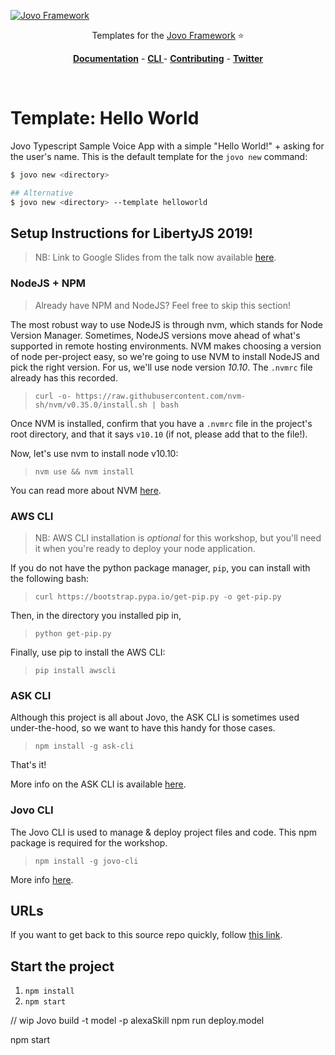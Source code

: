 [![Jovo Framework](https://www.jovo.tech/img/github-logo.png)](https://www.jovo.tech)

<p align="center">Templates for the <a href="https://github.com/jovotech/jovo-framework-nodejs">Jovo Framework</a> ⭐️</p>

<p align="center">
<a href="https://www.jovo.tech/framework/docs/"><strong>Documentation</strong></a> -
<a href="https://github.com/jovotech/jovo-cli"><strong>CLI </strong></a> - <a href="https://github.com/jovotech/jovo-framework-nodejs/blob/master/CONTRIBUTING.md"><strong>Contributing</strong></a> - <a href="https://twitter.com/jovotech"><strong>Twitter</strong></a></p>
<br/>

# Template: Hello World

Jovo Typescript Sample Voice App with a simple "Hello World!" + asking for the user's name. This is the default template for the `jovo new` command:

```sh
$ jovo new <directory>

## Alternative
$ jovo new <directory> --template helloworld
```

## Setup Instructions for LibertyJS 2019!

>NB: Link to Google Slides from the talk now available [here](https://docs.google.com/presentation/d/1jdoUNGSurPH6ixrqbUI1-Vi1t1LxgeGVOq6x33GT_bM/edit?usp=sharing).


### NodeJS + NPM

>Already have NPM and NodeJS? Feel free to skip this section!

The most robust way to use NodeJS is through nvm, which stands for Node Version Manager.
Sometimes, NodeJS versions move ahead of what's supported in remote hosting environments. NVM makes choosing a version of node per-project easy, so we're going to use NVM to install NodeJS and pick the right version. For us, we'll use node version _10.10_. The `.nvmrc` file already has this recorded.

>`curl -o- https://raw.githubusercontent.com/nvm-sh/nvm/v0.35.0/install.sh | bash`

Once NVM is installed, confirm that you have a `.nvmrc` file in the project's root directory, and that it says `v10.10` (if not, please add that to the file!).

Now, let's use nvm to install node v10.10:
>`nvm use && nvm install`

You can read more about NVM [here](https://github.com/nvm-sh/nvm).

### AWS CLI

>NB: AWS CLI installation is _optional_ for this workshop, but you'll need it when you're ready to deploy your node application.

If you do not have the python package manager, `pip`, you can install with the following bash:

>`curl https://bootstrap.pypa.io/get-pip.py -o get-pip.py`

Then, in the directory you installed pip in,
>`python get-pip.py`

Finally, use pip to install the AWS CLI:
>`pip install awscli`


### ASK CLI

Although this project is all about Jovo, the ASK CLI is sometimes used under-the-hood, so we want to have this handy for those cases.

>`npm install -g ask-cli`

That's it!

More info on the ASK CLI is available [here](https://developer.amazon.com/docs/smapi/quick-start-alexa-skills-kit-command-line-interface.html).


### Jovo CLI

The Jovo CLI is used to manage & deploy project files and code. This npm package is required for the workshop.

>`npm install -g jovo-cli`

More info [here](https://github.com/jovotech/jovo-cli).


## URLs

If you want to get back to this source repo quickly, follow [this link](https://github.com/Jefftopia/libertyjs-2019-jovo).


## Start the project

1. `npm install`
2. `npm start`


// wip
Jovo build -t model -p alexaSkill
npm run deploy.model

npm start
